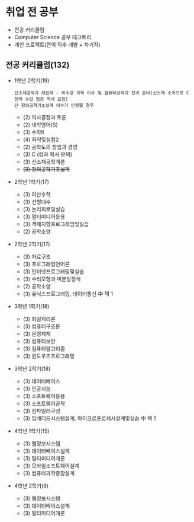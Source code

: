# 취업 전 공부
  - 전공 커리큘럼
  - Computer Science 공부 테크트리
  - 개인 프로젝트(전역 직후 개발 + 차기작)
  
## 전공 커리큘럼(132)
  - 1학년 2학기(19)
      ```
      신소재공학과 재입학 - 미수강 과목 이수 및 컴퓨터공학과 전과 준비(신소재 소속으로 C언어 수강 컴공 학사 요청)
      단 창의공학기초설계 이수가 인정될 경우
      ```
    - (2) 의사결정과 토론
    - (2) 대학영어(S)
    - (3) 수학Ⅱ
    - (4) 화학및실험2
    - (2) 공학도의 창업과 경영
    - (3) C (컴과 학사 문의)
    - (3) 신소재공학개론
    - ~~(3) 창의공학기초설계~~
    
  - 2학년 1학기(17)
    - (3) 이산수학
    - (3) 선형대수
    - (3) 논리회로및실습
    - (3) 멀티미디어응용
    - (3) 객체지향프로그래밍및실습
    - (2) 공학소양
  
  - 2학년 2학기(17)
    - (3) 자료구조
    - (3) 프로그래밍언어론
    - (3) 인터넷프로그래밍및실습
    - (3) 수리모형과 미분방정식
    - (2) 공학소양
    - (3) 유닉스프로그래밍, 데이터통신 中 택 1
    
  - 3학년 1학기(18)
    - (3) 화일처리론
    - (3) 컴퓨터구조론
    - (3) 운영체제
    - (3) 컴퓨터보안
    - (3) 컴퓨터알고리즘
    - (3) 윈도우즈프로그래밍
    
  - 3학년 2학기(18)
    - (3) 데이터베이스
    - (3) 인공지능
    - (3) 소프트웨어응용
    - (3) 소프트웨어공학
    - (3) 컴파일러구성
    - (3) 임베디드시스템설계, 마이크로프로세서설계및실습 中 택 1
    
  - 4학년 1학기(15)
    - (3) 웹정보시스템
    - (3) 데이터베이스설계
    - (3) 멀티미디어개론
    - (3) 모바일소프트웨어설계
    - (3) 컴퓨터과학종합설계
    
  - 4학년 2학기(9)
    - (3) 웹정보시스템
    - (3) 데이터베이스설계
    - (3) 멀티미디어개론
    
  
    

